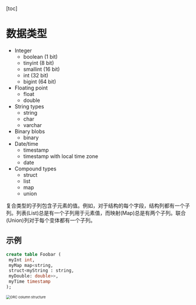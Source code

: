 [toc]

# 数据类型

- Integer
  - boolean (1 bit)
  - tinyint (8 bit)
  - smallint (16 bit)
  - int (32 bit)
  - bigint (64 bit)
- Floating point
  - float
  - double
- String types
  - string
  - char
  - varchar
- Binary blobs
  - binary
- Date/time
  - timestamp
  - timestamp with local time zone
  - date
- Compound types
  - struct
  - list
  - map
  - union

复合类型的子列包含子元素的值。例如，对于结构的每个字段，结构列都有一个子列。列表(List)总是有一个子列用于元素值，而映射(Map)总是有两个子列。联合(Union)列对于每个变体都有一个子列。



## 示例

```sql
create table Foobar (
 myInt int,
 myMap map<string,
 struct<myString : string,
 myDouble: double>>,
 myTime timestamp
);
```

<img src="pics/TreeWriters.png" alt="ORC column structure" style="zoom:67%;" />